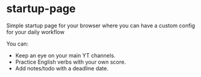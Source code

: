 # startup-page
Simple startup page for your browser where you can have a custom config for your daily workflow

You can:

* Keep an eye on your main YT channels.
* Practice English verbs with your own score.
* Add notes/todo with a deadline date.
